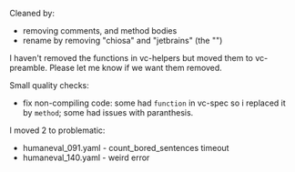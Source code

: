Cleaned by:
- removing comments, and method bodies
- rename by removing "chiosa" and "jetbrains" (the "")

I haven't removed the functions in vc-helpers but moved them to vc-preamble. Please let me know if we want them removed.

Small quality checks:
- fix non-compiling code: some had `function` in vc-spec so i replaced it by `method`; some had issues with paranthesis. 

I moved 2 to problematic:
- humaneval_091.yaml - count_bored_sentences timeout
- humaneval_140.yaml - weird error
